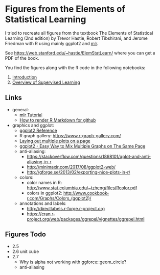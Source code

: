 # Figures from the Elements of Statistical Learning
I tried to recreate all figures from the textbook The Elements of Statistical Learning (2nd edition) by Trevor Hastie, Robert Tibshirani, and Jerome Friedman with R using mainly ggplot2 and [mlr](https://github.com/mlr-org/mlr).

See https://web.stanford.edu/~hastie/ElemStatLearn/ where you can get a PDF of the book.

You find the figures along with the R code in the following notebooks:

1. [Introduction](https://github.com/BodoBurger/hastie-ElemStatLearn-figures/blob/master/01-Introduction.md)
2. [Overview of Supervised Learning](https://github.com/BodoBurger/hastie-ElemStatLearn-figures/blob/master/02-Overview-Supervised-Learning.md)


## Links
- general:
    - [mlr Tutorial](https://mlr-org.github.io/mlr/)
    - [How to render R Markdown for github](https://stackoverflow.com/questions/39814916/how-can-i-see-output-of-rmd-in-github)
- graphics and ggplot:
    - [ggplot2 Reference](http://ggplot2.tidyverse.org/reference/)
    - R graph gallery: https://www.r-graph-gallery.com/
    - [Laying out multiple plots on a page](https://cran.r-project.org/web/packages/egg/vignettes/Ecosystem.html)
    - [ggplot2 - Easy Way to Mix Multiple Graphs on The Same Page](http://www.sthda.com/english/articles/24-ggpubr-publication-ready-plots/81-ggplot2-easy-way-to-mix-multiple-graphs-on-the-same-page/)
    - anti-aliasing:
        - https://stackoverflow.com/questions/1898101/qplot-and-anti-aliasing-in-r
        - http://minimaxir.com/2017/08/ggplot2-web/
        - http://gforge.se/2013/02/exporting-nice-plots-in-r/
    - colors:
        - color names in R: http://www.stat.columbia.edu/~tzheng/files/Rcolor.pdf
        - colors in ggplot2: http://www.cookbook-r.com/Graphs/Colors_(ggplot2)/
    - annotations and labels:
        - http://directlabels.r-forge.r-project.org
        - https://cran.r-project.org/web/packages/ggrepel/vignettes/ggrepel.html

## Figures Todo
 - 2.5
 - 2.6 unit cube
 - 2.7 
     - Why is alpha not working with ggforce::geom_circle?
     - anti-aliasing
